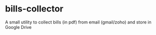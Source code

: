 # bills-collector
A small utility to collect bills (in pdf) from email (gmail/zoho) and store in Google Drive
